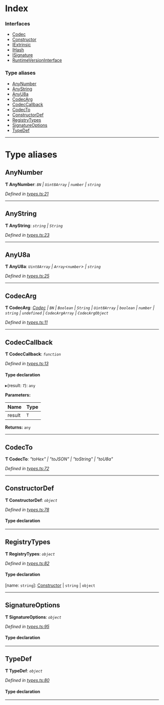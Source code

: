 

# Index

### Interfaces

* [Codec](../interfaces/_types_.codec.md)
* [Constructor](../interfaces/_types_.constructor.md)
* [IExtrinsic](../interfaces/_types_.iextrinsic.md)
* [IHash](../interfaces/_types_.ihash.md)
* [ISignature](../interfaces/_types_.isignature.md)
* [RuntimeVersionInterface](../interfaces/_types_.runtimeversioninterface.md)

### Type aliases

* [AnyNumber](_types_.md#anynumber)
* [AnyString](_types_.md#anystring)
* [AnyU8a](_types_.md#anyu8a)
* [CodecArg](_types_.md#codecarg)
* [CodecCallback](_types_.md#codeccallback)
* [CodecTo](_types_.md#codecto)
* [ConstructorDef](_types_.md#constructordef)
* [RegistryTypes](_types_.md#registrytypes)
* [SignatureOptions](_types_.md#signatureoptions)
* [TypeDef](_types_.md#typedef)

---

# Type aliases

<a id="anynumber"></a>

##  AnyNumber

**Ƭ AnyNumber**: *`BN` \| `Uint8Array` \| `number` \| `string`*

*Defined in [types.ts:21](https://github.com/polkadot-js/api/blob/4ffe80c/packages/types/src/types.ts#L21)*

___
<a id="anystring"></a>

##  AnyString

**Ƭ AnyString**: *`string` \| `String`*

*Defined in [types.ts:23](https://github.com/polkadot-js/api/blob/4ffe80c/packages/types/src/types.ts#L23)*

___
<a id="anyu8a"></a>

##  AnyU8a

**Ƭ AnyU8a**: *`Uint8Array` \| `Array`<`number`> \| `string`*

*Defined in [types.ts:25](https://github.com/polkadot-js/api/blob/4ffe80c/packages/types/src/types.ts#L25)*

___
<a id="codecarg"></a>

##  CodecArg

**Ƭ CodecArg**: *[Codec](../interfaces/_types_.codec.md) \| `BN` \| `Boolean` \| `String` \| `Uint8Array` \| `boolean` \| `number` \| `string` \| `undefined` \| `CodecArgArray` \| `CodecArgObject`*

*Defined in [types.ts:11](https://github.com/polkadot-js/api/blob/4ffe80c/packages/types/src/types.ts#L11)*

___
<a id="codeccallback"></a>

##  CodecCallback

**Ƭ CodecCallback**: *`function`*

*Defined in [types.ts:13](https://github.com/polkadot-js/api/blob/4ffe80c/packages/types/src/types.ts#L13)*

#### Type declaration
▸(result: *`T`*): `any`

**Parameters:**

| Name | Type |
| ------ | ------ |
| result | `T` |

**Returns:** `any`

___
<a id="codecto"></a>

##  CodecTo

**Ƭ CodecTo**: *"toHex" \| "toJSON" \| "toString" \| "toU8a"*

*Defined in [types.ts:72](https://github.com/polkadot-js/api/blob/4ffe80c/packages/types/src/types.ts#L72)*

___
<a id="constructordef"></a>

##  ConstructorDef

**Ƭ ConstructorDef**: *`object`*

*Defined in [types.ts:78](https://github.com/polkadot-js/api/blob/4ffe80c/packages/types/src/types.ts#L78)*

#### Type declaration

[index: `string`]: [Constructor](../interfaces/_types_.constructor.md)<`T`>

___
<a id="registrytypes"></a>

##  RegistryTypes

**Ƭ RegistryTypes**: *`object`*

*Defined in [types.ts:82](https://github.com/polkadot-js/api/blob/4ffe80c/packages/types/src/types.ts#L82)*

#### Type declaration

[name: `string`]: [Constructor](../interfaces/_types_.constructor.md) \| `string` \| `object`

___
<a id="signatureoptions"></a>

##  SignatureOptions

**Ƭ SignatureOptions**: *`object`*

*Defined in [types.ts:95](https://github.com/polkadot-js/api/blob/4ffe80c/packages/types/src/types.ts#L95)*

#### Type declaration

___
<a id="typedef"></a>

##  TypeDef

**Ƭ TypeDef**: *`object`*

*Defined in [types.ts:80](https://github.com/polkadot-js/api/blob/4ffe80c/packages/types/src/types.ts#L80)*

#### Type declaration

[index: `string`]: [Codec](../interfaces/_types_.codec.md)

___


